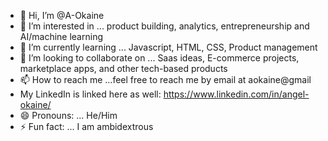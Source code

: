 - 👋 Hi, I’m @A-Okaine
- 👀 I’m interested in ... product building, analytics, entrepreneurship and AI/machine learning 
- 🌱 I’m currently learning ... Javascript, HTML, CSS, Product management
- 💞️ I’m looking to collaborate on ... Saas ideas, E-commerce projects, marketplace apps, and other tech-based products
- 📫 How to reach me ...feel free to reach me by email at aokaine@gmail
- My LinkedIn is linked here as well: https://www.linkedin.com/in/angel-okaine/ 
- 😄 Pronouns: ... He/Him
- ⚡ Fun fact: ... I am ambidextrous

<!---
A-Okaine/A-Okaine is a ✨ special ✨ repository because its `README.md` (this file) appears on your GitHub profile.
You can click the Preview link to take a look at your changes.
--->
